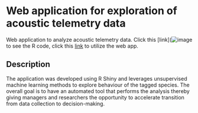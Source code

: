 # Web application for exploration of acoustic telemetry data

Web application to analyze acoustic telemetry data. Click this [link](![image](https://user-images.githubusercontent.com/78099431/117355005-05b92a00-ae80-11eb-8573-82614bb3c62e.png) to see the R code, click this [link](https://adogbejiagberien.shinyapps.io/ExpFishBehav/) to utilize the web app.

## Description
The application was developed using R Shiny and leverages unsupervised machine learning methods to explore behaviour of the tagged species. 
The overall goal is to have an automated tool that performs the analysis thereby giving managers and researchers the opportunity to accelerate transition from data collection to decision-making. 
